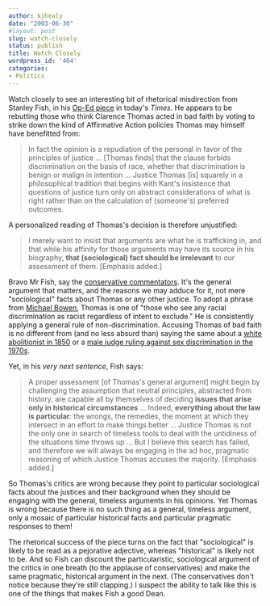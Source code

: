```yaml
---
author: kjhealy
date: "2003-06-30"
#layout: post
slug: watch-closely
status: publish
title: Watch Closely
wordpress_id: '464'
categories:
- Politics
---
```


Watch closely to see an interesting bit of rhetorical misdirection from Stanley Fish, in his [Op-Ed piece](http://www.nytimes.com/2003/06/30/opinion/30FISH.html?pagewanted=2 "One Man's Opinion") in today's *Times*. He appears to be rebutting those who think Clarence Thomas acted in bad faith by voting to strike down the kind of Affirmative Action policies Thomas may himself have benefitted from:

> In fact the opinion is a repudiation of the personal in favor of the principles of justice … [Thomas finds] that the clause forbids discrimination on the basis of race, whether that discrimination is benign or malign in intention … Justice Thomas [is] squarely in a philosophical tradition that begins with Kant's insistence that questions of justice turn only on abstract considerations of what is right rather than on the calculation of (someone's) preferred outcomes.

A personalized reading of Thomas's decision is therefore unjustified:

> I merely want to insist that arguments are what he is trafficking in, and that while his affinity for those arguments may have its source in his biography, **that (sociological) fact should be irrelevant** to our assessment of them. [Emphasis added.]

Bravo Mr Fish, say the [conservative commentators](http://oxblog.blogspot.com/2003_06_29_oxblog_archive.html#105696385871361698). It's the general argument that matters, and the reasons we may adduce for it, not mere "sociological" facts about Thomas or any other justice. To adopt a phrase from [Michael Bowen](http://www.mdcbowen.org/cobb/archives/000204.html), Thomas is one of "those who see any racial discrimination as racist regardless of intent to exclude." He is consistently applying a general rule of non-discrimination. Accusing Thomas of bad faith is no different from (and no less absurd than) saying the same about a [white abolitionist in 1850](http://oxblog.blogspot.com/2003_06_22_oxblog_archive.html#105666982950406857) or a [male judge ruling against sex discrimination in the 1970s](http://volokh.com/2003_06_22_volokh_archive.html#105673832268504702).

Yet, in his *very next sentence*, Fish says:

> A proper assessment [of Thomas's general argument] might begin by challenging the assumption that neutral principles, abstracted from history, are capable all by themselves of deciding **issues that arise only in historical circumstances** ... Indeed, **everything about the law is particular**: the wrongs, the remedies, the moment at which they intersect in an effort to make things better … Justice Thomas is not the only one in search of timeless tools to deal with the untidiness of the situations time throws up … But I believe this search has failed, and therefore we will always be engaging in the ad hoc, pragmatic reasoning of which Justice Thomas accuses the majority. [Emphasis added.]

So Thomas's critics are wrong because they point to particular sociological facts about the justices and their background when they should be engaging with the general, timeless arguments in his opinions. Yet Thomas is wrong because there is no such thing as a general, timeless argument, only a mosaic of particular historical facts and particular pragmatic responses to them!

The rhetorical success of the piece turns on the fact that "sociological" is likely to be read as a pejorative adjective, whereas "historical" is likely not to be. And so Fish can discount the particularistic, sociological argument of the critics in one breath (to the applause of conservatives) and make the same pragmatic, historical argument in the next. (The conservatives don't notice because they're still clapping.) I suspect the ability to talk like this is one of the things that makes Fish a good Dean.
